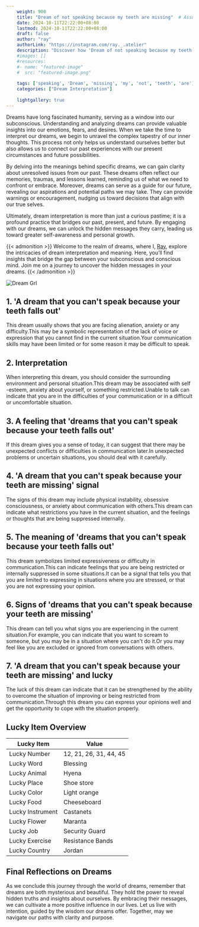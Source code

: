 ```yaml
---
    weight: 900
    title: "Dream of not speaking because my teeth are missing"  # Assuming 'title' column exists
    date: 2024-10-11T22:22:00+08:00
    lastmod: 2024-10-11T22:22:00+08:00
    draft: false
    author: "ray"
    authorLink: "https://instagram.com/ray._.atelier"
    description: "Discover how 'Dream of not speaking because my teeth are missing' can interpret your future and uncover its significant meanings in your life."
    #images: []
    #resources:
    #- name: "featured-image"
    #  src: "featured-image.png"
    
    tags: ['speaking', 'Dream', 'missing', 'my', 'not', 'teeth', 'are']
    categories: ["Dream Interpretation"]
    
    lightgallery: true
---
```

    
Dreams have long fascinated humanity, serving as a window into our subconscious. Understanding and analyzing dreams can provide valuable insights into our emotions, fears, and desires. When we take the time to interpret our dreams, we begin to unravel the complex tapestry of our inner thoughts. This process not only helps us understand ourselves better but also allows us to connect our past experiences with our present circumstances and future possibilities.

By delving into the meanings behind specific dreams, we can gain clarity about unresolved issues from our past. These dreams often reflect our memories, traumas, and lessons learned, reminding us of what we need to confront or embrace. Moreover, dreams can serve as a guide for our future, revealing our aspirations and potential paths we may take. They can provide warnings or encouragement, nudging us toward decisions that align with our true selves.

Ultimately, dream interpretation is more than just a curious pastime; it is a profound practice that bridges our past, present, and future. By engaging with our dreams, we can unlock the hidden messages they carry, leading us toward greater self-awareness and personal growth.

{{< admonition >}}
Welcome to the realm of dreams, where I, [Ray](https://instagram.com/ray._.atelier), explore the intricacies of dream interpretation and meaning. Here, you’ll find insights that bridge the gap between your subconscious and conscious mind. Join me on a journey to uncover the hidden messages in your dreams.
{{< /admonition >}}

![Dream Grl](https://cdn.pixabay.com/photo/2017/11/02/03/35/gothic-2910057_1280.jpg "Dream Grl")

## 1. 'A dream that you can't speak because your teeth falls out'
This dream usually shows that you are facing alienation, anxiety or any difficulty.This may be a symbolic representation of the lack of voice or expression that you cannot find in the current situation.Your communication skills may have been limited or for some reason it may be difficult to speak.

## 2. Interpretation
When interpreting this dream, you should consider the surrounding environment and personal situation.This dream may be associated with self -esteem, anxiety about yourself, or something restricted.Unable to talk can indicate that you are in the difficulties of your communication or in a difficult or uncomfortable situation.

## 3. A feeling that 'dreams that you can't speak because your teeth falls out'
If this dream gives you a sense of today, it can suggest that there may be unexpected conflicts or difficulties in communication later.In unexpected problems or uncertain situations, you should deal with it carefully.

## 4. 'A dream that you can't speak because your teeth are missing' signal
The signs of this dream may include physical instability, obsessive consciousness, or anxiety about communication with others.This dream can indicate what restrictions you have in the current situation, and the feelings or thoughts that are being suppressed internally.

## 5. The meaning of 'dreams that you can't speak because your teeth falls out'
This dream symbolizes limited expressiveness or difficulty in communication.This can indicate feelings that you are being restricted or internally suppressed in some situations.It can be a signal that tells you that you are limited to expressing in situations where you are stressed, or that you are not expressing your opinion.

## 6. Signs of 'dreams that you can't speak because your teeth are missing'
This dream can tell you what signs you are experiencing in the current situation.For example, you can indicate that you want to scream to someone, but you may be in a situation where you can't do it.Or you may feel like you are excluded or ignored from conversations with others.

## 7. 'A dream that you can't speak because your teeth are missing' and lucky
The luck of this dream can indicate that it can be strengthened by the ability to overcome the situation of improving or being restricted from communication.Through this dream you can express your opinions well and get the opportunity to cope with the situation properly.

## Lucky Item Overview
| Lucky Item          | Value              |
|---------------|--------------------|
| Lucky Number        | 12, 21, 26, 31, 44, 45  |
| Lucky Word          | Blessing |
| Lucky Animal        | Hyena |
| Lucky Place         | Shoe store     |
| Lucky Color         | Light orange     |
| Lucky Food          | Cheeseboard      |
| Lucky Instrument    | Castanets |
| Lucky Flower        | Maranta    |
| Lucky Job           | Security Guard       |
| Lucky Exercise      | Resistance Bands  |
| Lucky Country       | Jordan    |


##  Final Reflections on Dreams

As we conclude this journey through the world of dreams, remember that dreams are both mysterious and beautiful. They hold the power to reveal hidden truths and insights about ourselves. By embracing their messages, we can cultivate a more positive influence in our lives. Let us live with intention, guided by the wisdom our dreams offer. Together, may we navigate our paths with clarity and purpose.
